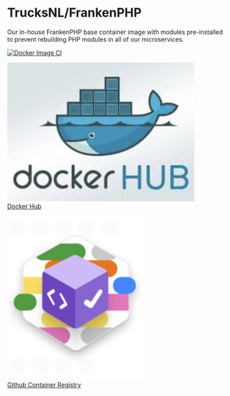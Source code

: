 # TrucksNL/FrankenPHP
Our in-house FrankenPHP base container image with modules pre-installed to prevent rebuilding PHP modules in all of our microservices.

[![Docker Image CI](https://github.com/TrucksNL/frankenphp/actions/workflows/main.yml/badge.svg?branch=main)](https://github.com/TrucksNL/frankenphp/actions/workflows/main.yml)

[![Docker Hub](docker_hub.png)<br/>
Docker Hub](https://hub.docker.com/r/trucksnl/frankenphp)

[![Github Container Registry](ghcr.png)<br/>
Github Container Registry](https://github.com/TrucksNL/frankenphp/pkgs/container/frankenphp)
